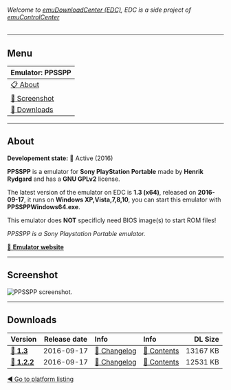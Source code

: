 ###### Welcome to [emuDownloadCenter (EDC)](https://github.com/PhoenixInteractiveNL/emuDownloadCenter/wiki/), EDC is a side project of [emuControlCenter](https://github.com/PhoenixInteractiveNL/emuControlCenter/wiki/)
***
## Menu
| **Emulator: PPSSPP** |
|:---------|
| [:clipboard: About](#about) |
| [:sunrise: Screenshot](#screenshot) |
| [:floppy_disk: Downloads](#downloads) |
***
## About
**Developement state:** :large_blue_circle: Active (2016)

**PPSSPP** is a emulator for **Sony PlayStation Portable** made by **Henrik Rydgard** and has a **GNU GPLv2** license.

The latest version of the emulator on EDC is **1.3 (x64)**, released on **2016-09-17**, it runs on **Windows XP,Vista,7,8,10**, you can start this emulator with **PPSSPPWindows64.exe**.

This emulator does **NOT** specificly need BIOS image(s) to start ROM files!

_PPSSPP is a Sony Playstation Portable emulator._

[:link: **Emulator website**](http://www.ppsspp.org/)
***
## Screenshot
![](https://raw.githubusercontent.com/PhoenixInteractiveNL/emuDownloadCenter/master/hooks/ppsspp/screen.jpg "PPSSPP screenshot.")
***
## Downloads
| Version  | Release date  | Info       | Info       | DL Size    |
|:---------|:-------------:|:-----------|:-----------|-----------:|
| [:floppy_disk: **1.3**](https://github.com/PhoenixInteractiveNL/edc-repo0005/raw/master/ppsspp/1.3.7z) | 2016-09-17 | [:page_facing_up: Changelog](https://github.com/PhoenixInteractiveNL/edc-repo0005/blob/master/ppsspp/1.3_changelog.txt) | [:mag_right: Contents](https://github.com/PhoenixInteractiveNL/edc-repo0005/blob/master/ppsspp/1.3_contents.txt) | 13167 KB |
| [:floppy_disk: **1.2.2**](https://github.com/PhoenixInteractiveNL/edc-repo0005/raw/master/ppsspp/1.2.2.7z) | 2016-09-17 | [:page_facing_up: Changelog](https://github.com/PhoenixInteractiveNL/edc-repo0005/blob/master/ppsspp/1.2.2_changelog.txt) | [:mag_right: Contents](https://github.com/PhoenixInteractiveNL/edc-repo0005/blob/master/ppsspp/1.2.2_contents.txt) | 12531 KB |

[:arrow_backward: Go to platform listing](https://github.com/PhoenixInteractiveNL/emuDownloadCenter/wiki/EDC-Platform-List)
